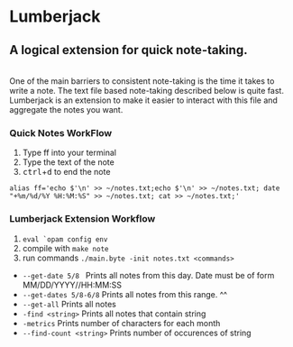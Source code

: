 # Lumberjack
## A logical extension for quick note-taking.
<br/>
One of the main barriers to consistent note-taking is the time it takes to write a note.   
The text file based note-taking described below is quite fast.
Lumberjack is an extension to make it easier to interact with this file and aggregate the notes you want.

### Quick Notes WorkFlow
1. Type ff into your terminal
2. Type the text of the note
3. <kbd>ctrl</kbd>+<kbd>d</kbd> to end the note

```alias ff='echo $'\n' >> ~/notes.txt;echo $'\n' >> ~/notes.txt; date "+%m/%d/%Y %H:%M:%S" >> ~/notes.txt; cat >> ~/notes.txt;'```

### Lumberjack Extension Workflow
  1. ```eval `opam config env```
  2. compile with ```make note```
  3. run commands `./main.byte -init notes.txt <commands>`
  *  `--get-date 5/8 ` Prints all notes from this day. Date must be of form MM/DD/YYYY//HH:MM:SS
  * ```--get-dates 5/8-6/8``` Prints all notes from this range. ^^
  * ```--get-all``` Prints all notes
  * ```-find <string>``` Prints all notes that contain string
  * ```-metrics``` Prints number of characters for each month
  * ```--find-count <string>``` Prints number of occurences of string
  
